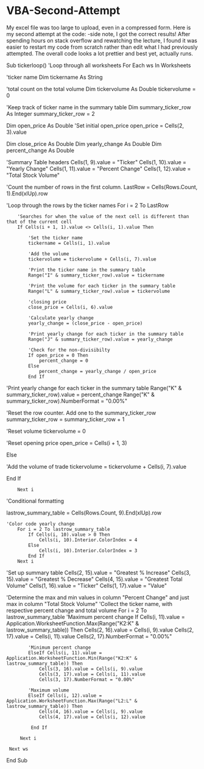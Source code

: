 # VBA-Second-Attempt
My excel file was too large to upload, even in a compressed form. Here is my second attempt at the code:
-side note, I got the correct results! After spending hours on stack overflow and rewatching the lecture, I found it was easier to restart my code from scratch rather than edit what I had previously attempted. The overall code looks a lot prettier and best yet, actually runs.

Sub tickerloop()
'Loop through all worksheets
For Each ws In Worksheets

'ticker name
Dim tickername As String
    
'total count on the total volume
Dim tickervolume As Double
tickervolume = 0

'Keep track of ticker name in the summary table
Dim summary_ticker_row As Integer
summary_ticker_row = 2

Dim open_price As Double
'Set initial open_price
open_price = Cells(2, 3).value
        
Dim close_price As Double
Dim yearly_change As Double
Dim percent_change As Double

'Summary Table headers
Cells(1, 9).value = "Ticker"
Cells(1, 10).value = "Yearly Change"
Cells(1, 11).value = "Percent Change"
Cells(1, 12).value = "Total Stock Volume"

'Count the number of rows in the first column.
LastRow = Cells(Rows.Count, 1).End(xlUp).row

'Loop through the rows by the ticker names
For i = 2 To LastRow

        'Searches for when the value of the next cell is different than that of the current cell
        If Cells(i + 1, 1).value <> Cells(i, 1).value Then

            'Set the ticker name
            tickername = Cells(i, 1).value

            'Add the volume
            tickervolume = tickervolume + Cells(i, 7).value

            'Print the ticker name in the summary table
            Range("I" & summary_ticker_row).value = tickername

            'Print the volume for each ticker in the summary table
            Range("L" & summary_ticker_row).value = tickervolume

            'closing price
            close_price = Cells(i, 6).value

            'Calculate yearly change
            yearly_change = (close_price - open_price)
              
            'Print yearly change for each ticker in the summary table
            Range("J" & summary_ticker_row).value = yearly_change

            'Check for the non-divisibilty
            If open_price = 0 Then
                percent_change = 0
            Else
                percent_change = yearly_change / open_price
            End If

'Print yearly change for each ticker in the summary table
Range("K" & summary_ticker_row).value = percent_change
Range("K" & summary_ticker_row).NumberFormat = "0.00%"
   
'Reset the row counter. Add one to the summary_ticker_row
summary_ticker_row = summary_ticker_row + 1

'Reset volume
tickervolume = 0

'Reset opening price
open_price = Cells(i + 1, 3)
            
Else
              
'Add the volume of trade
tickervolume = tickervolume + Cells(i, 7).value

            
End If
        
        Next i

'Conditional formatting

lastrow_summary_table = Cells(Rows.Count, 9).End(xlUp).row
    
    'Color code yearly change
        For i = 2 To lastrow_summary_table
            If Cells(i, 10).value > 0 Then
                Cells(i, 10).Interior.ColorIndex = 4
            Else
                Cells(i, 10).Interior.ColorIndex = 3
            End If
        Next i


'Set up summary table
Cells(2, 15).value = "Greatest % Increase"
Cells(3, 15).value = "Greatest % Decrease"
Cells(4, 15).value = "Greatest Total Volume"
Cells(1, 16).value = "Ticker"
Cells(1, 17).value = "Value"

'Determine the max and min values in column "Percent Change" and just max in column "Total Stock Volume"
'Collect the ticker name, with respective percent change and total volume
        For i = 2 To lastrow_summary_table
            'Maximum percent change
            If Cells(i, 11).value = Application.WorksheetFunction.Max(Range("K2:K" & lastrow_summary_table)) Then
                Cells(2, 16).value = Cells(i, 9).value
                Cells(2, 17).value = Cells(i, 11).value
                Cells(2, 17).NumberFormat = "0.00%"

            'Minimum percent change
            ElseIf Cells(i, 11).value = Application.WorksheetFunction.Min(Range("K2:K" & lastrow_summary_table)) Then
                Cells(3, 16).value = Cells(i, 9).value
                Cells(3, 17).value = Cells(i, 11).value
                Cells(3, 17).NumberFormat = "0.00%"
            
            'Maximum volume
            ElseIf Cells(i, 12).value = Application.WorksheetFunction.Max(Range("L2:L" & lastrow_summary_table)) Then
                Cells(4, 16).value = Cells(i, 9).value
                Cells(4, 17).value = Cells(i, 12).value
            
             End If
        
         Next i
        
     Next ws
    
End Sub
